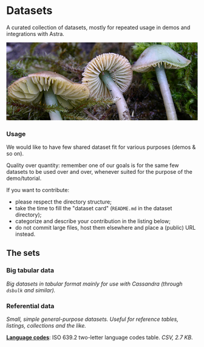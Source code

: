 # Datasets

A curated collection of datasets, mostly for repeated usage in demos and integrations with Astra.

![Gliophorus psittacinus (formerly Hygrocybe psittacina)](images/hygrocybe.jpg)

### Usage

We would like to have few shared dataset fit for various purposes (demos & so on).

Quality over quantity: remember one of our goals is for the same few datasets to
be used over and over, whenever suited for the purpose of the demo/tutorial.

If you want to contribute:

- please respect the directory structure;
- take the time to fill the "dataset card" (`README.md` in the dataset directory);
- categorize and describe your contribution in the listing below;
- do not commit large files, host them elsewhere and place a (public) URL instead.

## The sets

### Big tabular data

_Big datasets in tabular format mainly for use with Cassandra (through `dsbulk` and similar)._

### 

### Referential data

_Small, simple general-purpose datasets. Useful for reference tables, listings, collections and the like._

[**Language codes**](dataset-archive/language-codes/): ISO 639.2 two-letter language codes table. _CSV, 2.7 KB_.
